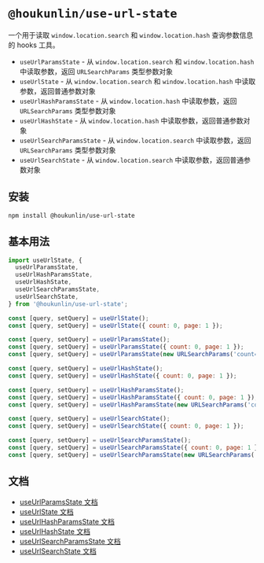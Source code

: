 # `@houkunlin/use-url-state`

一个用于读取 `window.location.search` 和 `window.location.hash` 查询参数信息的 hooks 工具。

- `useUrlParamsState` - 从 `window.location.search` 和 `window.location.hash` 中读取参数，返回 `URLSearchParams` 类型参数对象
- `useUrlState` - 从 `window.location.search` 和 `window.location.hash` 中读取参数，返回普通参数对象
- `useUrlHashParamsState` - 从 `window.location.hash` 中读取参数，返回 `URLSearchParams` 类型参数对象
- `useUrlHashState` - 从 `window.location.hash` 中读取参数，返回普通参数对象
- `useUrlSearchParamsState` - 从 `window.location.search` 中读取参数，返回 `URLSearchParams` 类型参数对象
- `useUrlSearchState` - 从 `window.location.search` 中读取参数，返回普通参数对象


## 安装

```npm
npm install @houkunlin/use-url-state
```

## 基本用法

```js
import useUrlState, {
  useUrlParamsState,
  useUrlHashParamsState,
  useUrlHashState,
  useUrlSearchParamsState,
  useUrlSearchState,
} from '@houkunlin/use-url-state';

const [query, setQuery] = useUrlState();
const [query, setQuery] = useUrlState({ count: 0, page: 1 });

const [query, setQuery] = useUrlParamsState();
const [query, setQuery] = useUrlParamsState({ count: 0, page: 1 });
const [query, setQuery] = useUrlParamsState(new URLSearchParams('count=0&page=1'));

const [query, setQuery] = useUrlHashState();
const [query, setQuery] = useUrlHashState({ count: 0, page: 1 });

const [query, setQuery] = useUrlHashParamsState();
const [query, setQuery] = useUrlHashParamsState({ count: 0, page: 1 });
const [query, setQuery] = useUrlHashParamsState(new URLSearchParams('count=0&page=1'));

const [query, setQuery] = useUrlSearchState();
const [query, setQuery] = useUrlSearchState({ count: 0, page: 1 });

const [query, setQuery] = useUrlSearchParamsState();
const [query, setQuery] = useUrlSearchParamsState({ count: 0, page: 1 });
const [query, setQuery] = useUrlSearchParamsState(new URLSearchParams('count=0&page=1'));
```

## 文档

- [useUrlParamsState 文档](./src/useUrlParamsState)
- [useUrlState 文档](./src/useUrlState)
- [useUrlHashParamsState 文档](./src/useUrlHashParamsState)
- [useUrlHashState 文档](./src/useUrlHashState)
- [useUrlSearchParamsState 文档](./src/useUrlSearchParamsState)
- [useUrlSearchState 文档](./src/useUrlSearchState)

